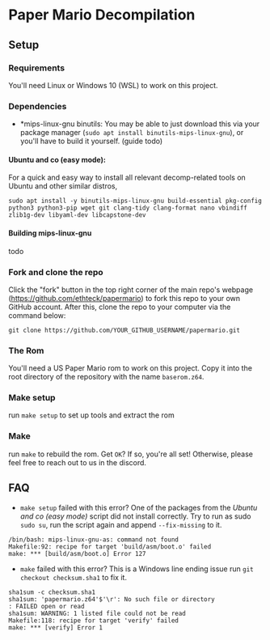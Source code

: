 # Paper Mario Decompilation

## Setup
### Requirements
You'll need Linux or Windows 10 (WSL) to work on this project.

### Dependencies
* *mips-linux-gnu binutils: You may be able to just download this via your package manager (`sudo apt install binutils-mips-linux-gnu`), or you'll have to build it yourself. (guide todo)


#### Ubuntu and co (easy mode):
For a quick and easy way to install all relevant decomp-related tools on Ubuntu and other similar distros, 
```
sudo apt install -y binutils-mips-linux-gnu build-essential pkg-config python3 python3-pip wget git clang-tidy clang-format nano vbindiff zlib1g-dev libyaml-dev libcapstone-dev
```

#### Building mips-linux-gnu
todo

### Fork and clone the repo
Click the "fork" button in the top right corner of the main repo's webpage (https://github.com/ethteck/papermario) to fork this repo to your own GitHub account. After this, clone the repo to your computer via the command below:

`git clone https://github.com/YOUR_GITHUB_USERNAME/papermario.git`

### The Rom
You'll need a US Paper Mario rom to work on this project. Copy it into the root directory of the repository with the name `baserom.z64`.

### Make setup
run `make setup` to set up tools and extract the rom

### Make
run `make` to rebuild the rom. Get `OK`? If so, you're all set! Otherwise, please feel free to reach out to us in the discord.

## FAQ
* `make setup` failed with this error? One of the packages from the _Ubuntu and co (easy mode)_ script did not install correctly. Try to run as sudo `sudo su`, run the script again and append `--fix-missing` to it.
```
/bin/bash: mips-linux-gnu-as: command not found
Makefile:92: recipe for target 'build/asm/boot.o' failed
make: *** [build/asm/boot.o] Error 127
```

* `make` failed with this error? This is a Windows line ending issue run `git checkout checksum.sha1` to fix it.
```
sha1sum -c checksum.sha1
sha1sum: 'papermario.z64'$'\r': No such file or directory
: FAILED open or read
sha1sum: WARNING: 1 listed file could not be read
Makefile:118: recipe for target 'verify' failed
make: *** [verify] Error 1
```
